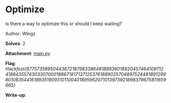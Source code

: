 # Optimize

Is there a way to optimize this or should I keep waiting?

Author: Wingz

**Solves**: 2

**Attachment**: [main.py](main.py)

**Flag**:  *Hackfest{877573589504436721879833864818893601882045746410971241884355743033070001886718171371253761889025704897524481891299801083544161893519093101100401895962071013973921898379675811659665}*

**Write-up**:
